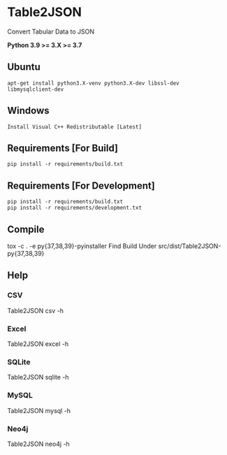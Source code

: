 # Table2JSON
Convert Tabular Data to JSON

**Python 3.9 >= 3.X >= 3.7**

## Ubuntu
    apt-get install python3.X-venv python3.X-dev libssl-dev libmysqlclient-dev

## Windows
    Install Visual C++ Redistributable [Latest]

## Requirements [For Build]
    pip install -r requirements/build.txt

## Requirements [For Development]
    pip install -r requirements/build.txt
    pip install -r requirements/development.txt

## Compile
tox -c . -e py{37,38,39}-pyinstaller
Find Build Under src/dist/Table2JSON-py{37,38,39}

## Help
### CSV
Table2JSON csv -h

### Excel
Table2JSON excel -h

### SQLite
Table2JSON sqlite -h

### MySQL
Table2JSON mysql -h

### Neo4j
Table2JSON neo4j -h
